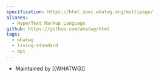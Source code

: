 ```yaml
---
specification: https://html.spec.whatwg.org/multipage/
aliases:
  - HyperText Markup Language
github: https://github.com/whatwg/html
tags:
  - whatwg
  - living-standard
  - api
---
```

- Maintained by [[WHATWG]]